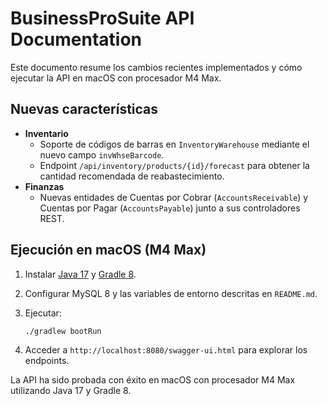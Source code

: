 # BusinessProSuite API Documentation

Este documento resume los cambios recientes implementados y cómo ejecutar la API en macOS con procesador M4 Max.

## Nuevas características

- **Inventario**
  - Soporte de códigos de barras en `InventoryWarehouse` mediante el nuevo campo `invWhseBarcode`.
  - Endpoint `/api/inventory/products/{id}/forecast` para obtener la cantidad recomendada de reabastecimiento.
- **Finanzas**
  - Nuevas entidades de Cuentas por Cobrar (`AccountsReceivable`) y Cuentas por Pagar (`AccountsPayable`) junto a sus controladores REST.

## Ejecución en macOS (M4 Max)

1. Instalar [Java 17](https://adoptium.net/) y [Gradle 8](https://gradle.org/).
2. Configurar MySQL 8 y las variables de entorno descritas en `README.md`.
3. Ejecutar:

   ```bash
   ./gradlew bootRun
   ```

4. Acceder a `http://localhost:8080/swagger-ui.html` para explorar los endpoints.

La API ha sido probada con éxito en macOS con procesador M4 Max utilizando Java 17 y Gradle 8.
